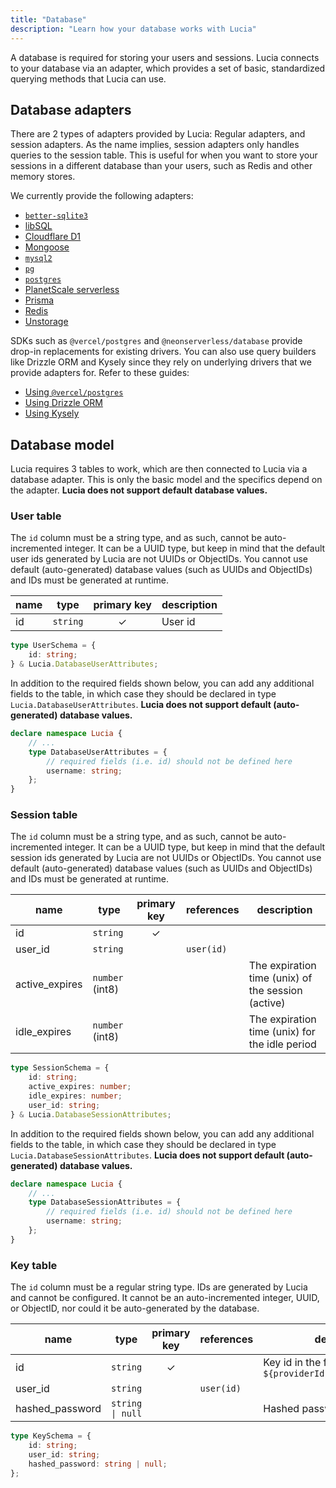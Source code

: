 ```yaml
---
title: "Database"
description: "Learn how your database works with Lucia"
---
```


A database is required for storing your users and sessions. Lucia connects to your database via an adapter, which provides a set of basic, standardized querying methods that Lucia can use.

## Database adapters

There are 2 types of adapters provided by Lucia: Regular adapters, and session adapters. As the name implies, session adapters only handles queries to the session table. This is useful for when you want to store your sessions in a different database than your users, such as Redis and other memory stores.

We currently provide the following adapters:

- [`better-sqlite3`](/database-adapters/better-sqlite3)
- [libSQL](/database-adapters/libsql)
- [Cloudflare D1](/database-adapters/cloudflare-d1)
- [Mongoose](/database-adapters/mongoose)
- [`mysql2`](/database-adapters/mysql2)
- [`pg`](/database-adapters/pg)
- [`postgres`](/database-adapters/postgres)
- [PlanetScale serverless](/database-adapters/planetscale-serverless)
- [Prisma](/database-adapters/prisma)
- [Redis](/database-adapters/redis)
- [Unstorage](/database-adapters/unstorage)

SDKs such as `@vercel/postgres` and `@neonserverless/database` provide drop-in replacements for existing drivers. You can also use query builders like Drizzle ORM and Kysely since they rely on underlying drivers that we provide adapters for. Refer to these guides:

- [Using `@vercel/postgres`](/guidebook/vercel-postgres)
- [Using Drizzle ORM](/guidebook/drizzle-orm)
- [Using Kysely](/guidebook/kysely)

## Database model

Lucia requires 3 tables to work, which are then connected to Lucia via a database adapter. This is only the basic model and the specifics depend on the adapter. **Lucia does not support default database values.**

### User table

The `id` column must be a string type, and as such, cannot be auto-incremented integer. It can be a UUID type, but keep in mind that the default user ids generated by Lucia are not UUIDs or ObjectIDs. You cannot use default (auto-generated) database values (such as UUIDs and ObjectIDs) and IDs must be generated at runtime.

| name | type     | primary key | description |
| ---- | -------- | :---------: | ----------- |
| id   | `string` |      ✓      | User id     |

```ts
type UserSchema = {
	id: string;
} & Lucia.DatabaseUserAttributes;
```

In addition to the required fields shown below, you can add any additional fields to the table, in which case they should be declared in type `Lucia.DatabaseUserAttributes`. **Lucia does not support default (auto-generated) database values.**

```ts
declare namespace Lucia {
	// ...
	type DatabaseUserAttributes = {
		// required fields (i.e. id) should not be defined here
		username: string;
	};
}
```

### Session table

The `id` column must be a string type, and as such, cannot be auto-incremented integer. It can be a UUID type, but keep in mind that the default session ids generated by Lucia are not UUIDs or ObjectIDs. You cannot use default (auto-generated) database values (such as UUIDs and ObjectIDs) and IDs must be generated at runtime.

| name           | type            | primary key | references | description                                        |
| -------------- | --------------- | :---------: | ---------- | -------------------------------------------------- |
| id             | `string`        |      ✓      |            |                                                    |
| user_id        | `string`        |             | `user(id)` |                                                    |
| active_expires | `number` (int8) |             |            | The expiration time (unix) of the session (active) |
| idle_expires   | `number` (int8) |             |            | The expiration time (unix) for the idle period     |

```ts
type SessionSchema = {
	id: string;
	active_expires: number;
	idle_expires: number;
	user_id: string;
} & Lucia.DatabaseSessionAttributes;
```

In addition to the required fields shown below, you can add any additional fields to the table, in which case they should be declared in type `Lucia.DatabaseSessionAttributes`. **Lucia does not support default (auto-generated) database values.**

```ts
declare namespace Lucia {
	// ...
	type DatabaseSessionAttributes = {
		// required fields (i.e. id) should not be defined here
		username: string;
	};
}
```

### Key table

The `id` column must be a regular string type. IDs are generated by Lucia and cannot be configured. It cannot be an auto-incremented integer, UUID, or ObjectID, nor could it be auto-generated by the database.

| name            | type             | primary key | references | description                                              |
| --------------- | ---------------- | :---------: | ---------- | -------------------------------------------------------- |
| id              | `string`         |      ✓      |            | Key id in the form of: `${providerId}:${providerUserId}` |
| user_id         | `string`         |             | `user(id)` |                                                          |
| hashed_password | `string \| null` |             |            | Hashed password of the key                               |

```ts
type KeySchema = {
	id: string;
	user_id: string;
	hashed_password: string | null;
};
```

